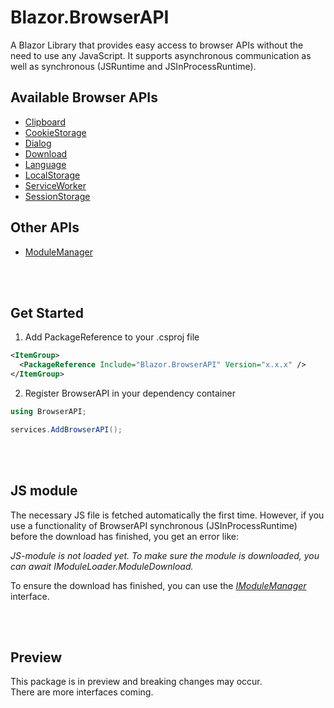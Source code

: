 # Blazor.BrowserAPI

A Blazor Library that provides easy access to browser APIs without the need to use any JavaScript.
It supports asynchronous communication as well as synchronous (JSRuntime and JSInProcessRuntime).


## Available Browser APIs

- [Clipboard](Blazor.BrowserAPI/Clipboard/Clipboard.md)
- [CookieStorage](Blazor.BrowserAPI/CookieStorage/CookieStorage.md)
- [Dialog](Blazor.BrowserAPI/Dialog/Dialog.md)
- [Download](Blazor.BrowserAPI/Download/Download.md)
- [Language](Blazor.BrowserAPI/Language/Language.md)
- [LocalStorage](Blazor.BrowserAPI/LocalStorage/LocalStorage.md)
- [ServiceWorker](Blazor.BrowserAPI/ServiceWorker/ServiceWorker.md)
- [SessionStorage](Blazor.BrowserAPI/SessionStorage/SessionStorage.md)

## Other APIs

- [ModuleManager](Blazor.BrowserAPI/ModuleManager/ModuleManager.md)


<br></br>
## Get Started

1. Add PackageReference to your .csproj file

```xml
<ItemGroup>
  <PackageReference Include="Blazor.BrowserAPI" Version="x.x.x" />
</ItemGroup>
```

2. Register BrowserAPI in your dependency container

```csharp
using BrowserAPI;

services.AddBrowserAPI();
```


<br></br>
## JS module

The necessary JS file is fetched automatically the first time.
However, if you use a functionality of BrowserAPI synchronous (JSInProcessRuntime) before the download has finished, you get an error like:

*JS-module is not loaded yet. To make sure the module is downloaded, you can await IModuleLoader.ModuleDownload.*

To ensure the download has finished, you can use the [*IModuleManager*](Blazor.BrowserAPI/ModuleManager/ModuleManager.md) interface.


<br></br>
## Preview

This package is in preview and breaking changes may occur.  
There are more interfaces coming.
